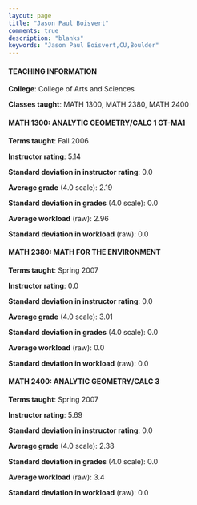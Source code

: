 ```yaml
---
layout: page
title: "Jason Paul Boisvert" 
comments: true
description: "blanks"
keywords: "Jason Paul Boisvert,CU,Boulder"
---
```

<head>
<script src="https://ajax.googleapis.com/ajax/libs/jquery/2.1.3/jquery.min.js"></script>
<script src="https://dl.dropboxusercontent.com/s/pc42nxpaw1ea4o9/highcharts.js?dl=0"></script>
<!-- <script src="../assets/js/highcharts.js"></script> -->
<style type="text/css">@font-face {
	font-family: "Bebas Neue";
	src: url(https://www.filehosting.org/file/details/544349/BebasNeue Regular.otf) format("opentype");
	}
	h1.Bebas { 
		font-family: "Bebas Neue", Verdana, Tahoma;
	}
</style>
</head>
	   
#### TEACHING INFORMATION

**College**: College of Arts and Sciences

**Classes taught**: MATH 1300, MATH 2380, MATH 2400

#### MATH 1300: ANALYTIC GEOMETRY/CALC 1 GT-MA1

**Terms taught**: Fall 2006

**Instructor rating**: 5.14

**Standard deviation in instructor rating**: 0.0

**Average grade** (4.0 scale): 2.19

**Standard deviation in grades** (4.0 scale): 0.0

**Average workload** (raw): 2.96

**Standard deviation in workload** (raw): 0.0

#### MATH 2380: MATH FOR THE ENVIRONMENT

**Terms taught**: Spring 2007

**Instructor rating**: 0.0

**Standard deviation in instructor rating**: 0.0

**Average grade** (4.0 scale): 3.01

**Standard deviation in grades** (4.0 scale): 0.0

**Average workload** (raw): 0.0

**Standard deviation in workload** (raw): 0.0

#### MATH 2400: ANALYTIC GEOMETRY/CALC 3

**Terms taught**: Spring 2007

**Instructor rating**: 5.69

**Standard deviation in instructor rating**: 0.0

**Average grade** (4.0 scale): 2.38

**Standard deviation in grades** (4.0 scale): 0.0

**Average workload** (raw): 3.4

**Standard deviation in workload** (raw): 0.0

